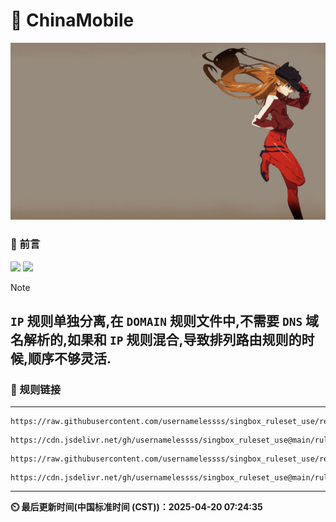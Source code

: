 
# 🧸 ChinaMobile
![](https://raw.githubusercontent.com/usernamelessss/picture-bed/main/images/202504042256831.jpg)
### 📣 前言
![](https://shields.io/badge/-移除重复规则-ff69b4) ![](https://shields.io/badge/-IP&nbsp;规则单独存放不与&nbsp;DOMAIN&nbsp;等混合-green)
> [!NOTE]
**`IP` 规则单独分离,在 `DOMAIN` 规则文件中,不需要 `DNS` 域名解析的,如果和 `IP` 规则混合,导致排列路由规则的时候,顺序不够灵活.**
---

###  🔗 规则链接
---

```url
https://raw.githubusercontent.com/usernamelessss/singbox_ruleset_use/refs/heads/main/rule/ChinaMobile/ChinaMobile_No_IP.json
```

```url
https://cdn.jsdelivr.net/gh/usernamelessss/singbox_ruleset_use@main/rule/ChinaMobile/ChinaMobile_No_IP.json
```

```url
https://raw.githubusercontent.com/usernamelessss/singbox_ruleset_use/refs/heads/main/rule/ChinaMobile/ChinaMobile_No_IP.srs
```

```url
https://cdn.jsdelivr.net/gh/usernamelessss/singbox_ruleset_use@main/rule/ChinaMobile/ChinaMobile_No_IP.srs
```

---
**⏲️ 最后更新时间(中国标准时间 (CST))：2025-04-20 07:24:35**